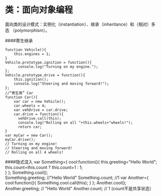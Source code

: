 # 类：面向对象编程

面向类的设计模式：实例化（instantiation）、继承（inheritance）和（相对）多态
（polymorphism）。

####寄生继承

    function Vehicle(){	
		this.engines = 1;
    }
    Vehicle.prototype.ignition = function(){
          console.log("Turning on my engine.");
    };
    Vehicle.prototype.drive = function(){	
		this.ignition();
		console.log("Steering and moving forward!");
    };
    //“寄生类” Car
    function Car(){
		var car = new Vehicle();
		car.wheels = 4;
		var vehDrive = car.drive;
		car.drive = function(){	
          vehDrive.call(this);	
          console.log("Rolling on all "+this.wheels+"wheels!");
          return car;	
    }
    var myCar = new Car();
    myCar.drive();
    // Turning on my engine!
    // Steering and moving forward!
    // Rolling on all 4 wheels!
    
    
####隐式混入
    var Something={	
		cool:function(){
			this.greeting="Hello World";
			this.count=this.count ? this.count+1 : 1;	
			}
    };
    Something.cool();	
    Something.greeting; //"Hello World"
    Something.count;	//1
    var Another={
		cool:function(){
                Something.cool.call(this);
			}
    };
    Another.cool();
    Another.greeting; // "Hello World"
    Another.count;	// 1 (count不是共享状态）
